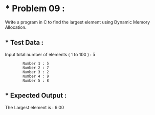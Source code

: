 # * Problem 09 :

Write a program in C to find the largest element using Dynamic Memory Allocation.

## * Test Data :

Input total number of elements ( 1 to 100 ) : 5  

            Number 1 : 5  
            Number 2 : 7  
            Number 3 : 2  
            Number 4 : 9  
            Number 5 : 8  

## * Expected Output :

The Largest element is :  9.00